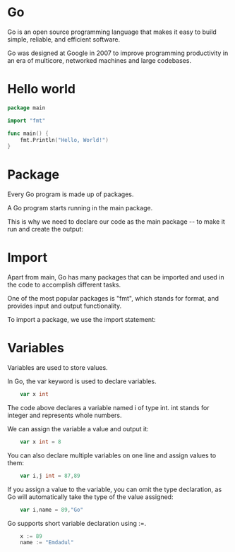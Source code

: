 # Go
Go is an open source programming language that makes it easy to build simple, reliable, and efficient software.

Go was designed at Google in 2007 to improve programming productivity in an era of multicore, networked machines and large codebases.

# Hello world
```Go
package main

import "fmt"

func main() {
    fmt.Println("Hello, World!")
} 
```
# Package 
Every Go program is made up of packages.

A Go program starts running in the main package.

This is why we need to declare our code as the main package -- to make it run and create the output:


# Import 
Apart from main, Go has many packages that can be imported and used in the code to accomplish different tasks.

One of the most popular packages is "fmt", which stands for format, and provides input and output functionality.

To import a package, we use the import statement:


# Variables

Variables are used to store values.

In Go, the var keyword is used to declare variables.

```Go
	var x int
```
The code above declares a variable named i of type int.
int stands for integer and represents whole numbers.

We can assign the variable a value and output it:

```Go
	var x int = 8
```
You can also declare multiple variables on one line and assign values to them:

```Go
	var i,j int = 87,89
```
If you assign a value to the variable, you can omit the type declaration, as Go will automatically take the type of the value assigned:

```Go
	var i,name = 89,"Go"
```
Go supports short variable declaration using :=.

```Go
	x := 89
	name := "Emdadul"
```

